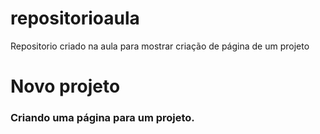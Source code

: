 # repositorioaula
Repositorio criado na aula para mostrar criação de página de um projeto

# Novo projeto
### Criando uma página para um projeto.
